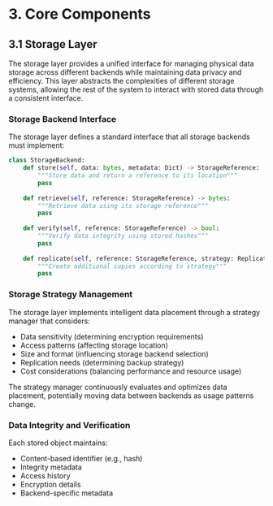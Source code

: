# 3. Core Components

## 3.1 Storage Layer

The storage layer provides a unified interface for managing physical data storage across different backends while maintaining data privacy and efficiency. This layer abstracts the complexities of different storage systems, allowing the rest of the system to interact with stored data through a consistent interface.

### Storage Backend Interface

The storage layer defines a standard interface that all storage backends must implement:

```python
class StorageBackend:
    def store(self, data: bytes, metadata: Dict) -> StorageReference:
        """Store data and return a reference to its location"""
        pass
        
    def retrieve(self, reference: StorageReference) -> bytes:
        """Retrieve data using its storage reference"""
        pass
        
    def verify(self, reference: StorageReference) -> bool:
        """Verify data integrity using stored hashes"""
        pass
        
    def replicate(self, reference: StorageReference, strategy: ReplicationStrategy):
        """Create additional copies according to strategy"""
        pass
```

### Storage Strategy Management

The storage layer implements intelligent data placement through a strategy manager that considers:

- Data sensitivity (determining encryption requirements)
- Access patterns (affecting storage location)
- Size and format (influencing storage backend selection)
- Replication needs (determining backup strategy)
- Cost considerations (balancing performance and resource usage)

The strategy manager continuously evaluates and optimizes data placement, potentially moving data between backends as usage patterns change.

### Data Integrity and Verification

Each stored object maintains:
- Content-based identifier (e.g., hash)
- Integrity metadata
- Access history
- Encryption details
- Backend-specific metadata